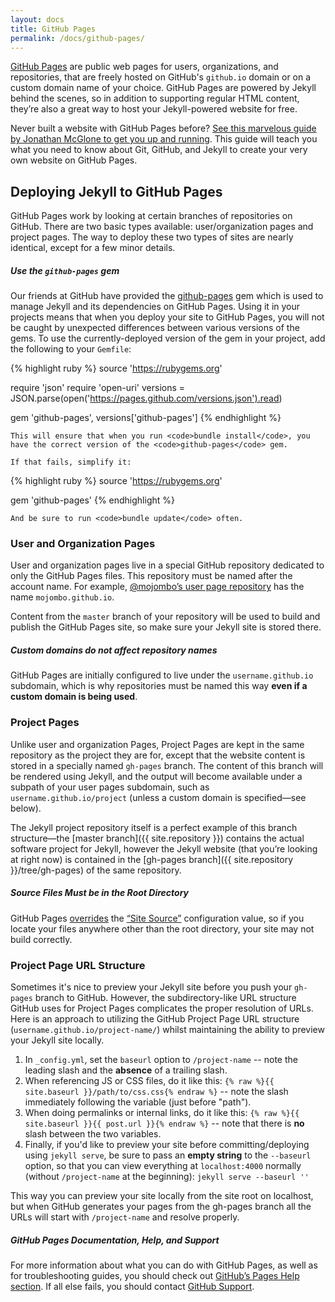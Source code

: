 ```yaml
---
layout: docs
title: GitHub Pages
permalink: /docs/github-pages/
---
```


[GitHub Pages](http://pages.github.com) are public web pages for users,
organizations, and repositories, that are freely hosted on GitHub's
`github.io` domain or on a custom domain name of your choice. GitHub Pages are
powered by Jekyll behind the scenes, so in addition to supporting regular HTML
content, they’re also a great way to host your Jekyll-powered website for free.

Never built a website with GitHub Pages before? [See this marvelous guide by
Jonathan McGlone to get you up and running](http://jmcglone.com/guides/github-pages/).
This guide will teach you what you need to know about Git, GitHub, and Jekyll to
create your very own website on GitHub Pages.

## Deploying Jekyll to GitHub Pages

GitHub Pages work by looking at certain branches of repositories on GitHub.
There are two basic types available: user/organization pages and project pages.
The way to deploy these two types of sites are nearly identical, except for a
few minor details.

<div class="note protip">
  <h5>Use the <code>github-pages</code> gem</h5>
  <p>
    Our friends at GitHub have provided the
    <a href="https://github.com/github/pages-gem">github-pages</a>
    gem which is used to manage Jekyll and its dependencies on
    GitHub Pages. Using it in your projects means that when you deploy
    your site to GitHub Pages, you will not be caught by unexpected
    differences between various versions of the gems. To use the
    currently-deployed version of the gem in your project, add the
    following to your <code>Gemfile</code>:

{% highlight ruby %}
source 'https://rubygems.org'

require 'json'
require 'open-uri'
versions = JSON.parse(open('https://pages.github.com/versions.json').read)

gem 'github-pages', versions['github-pages']
{% endhighlight %}

    This will ensure that when you run <code>bundle install</code>, you
    have the correct version of the <code>github-pages</code> gem.

    If that fails, simplify it:

{% highlight ruby %}
source 'https://rubygems.org'

gem 'github-pages'
{% endhighlight %}

    And be sure to run <code>bundle update</code> often.
  </p>
</div>

### User and Organization Pages

User and organization pages live in a special GitHub repository dedicated to
only the GitHub Pages files. This repository must be named after the account
name. For example, [@mojombo’s user page
repository](https://github.com/mojombo/mojombo.github.io) has the name
`mojombo.github.io`.

Content from the `master` branch of your repository will be used to build and
publish the GitHub Pages site, so make sure your Jekyll site is stored there.

<div class="note info">
  <h5>Custom domains do not affect repository names</h5>
  <p>
    GitHub Pages are initially configured to live under the
    <code>username.github.io</code> subdomain, which is why repositories must
    be named this way <strong>even if a custom domain is being used</strong>.
  </p>
</div>

### Project Pages

Unlike user and organization Pages, Project Pages are kept in the same
repository as the project they are for, except that the website content is
stored in a specially named `gh-pages` branch. The content of this branch will
be rendered using Jekyll, and the output will become available under a subpath
of your user pages subdomain, such as `username.github.io/project` (unless a
custom domain is specified—see below).

The Jekyll project repository itself is a perfect example of this branch
structure—the [master branch]({{ site.repository }}) contains the
actual software project for Jekyll, however the Jekyll website (that you’re
looking at right now) is contained in the [gh-pages
branch]({{ site.repository }}/tree/gh-pages) of the same repository.

<div class="note warning">
  <h5>Source Files Must be in the Root Directory</h5>
  <p>
GitHub Pages <a href="https://help.github.com/articles/troubleshooting-github-pages-build-failures#source-setting">overrides</a> the <a href="http://jekyllrb.com/docs/configuration/#global-configuration">“Site Source”</a> configuration value, so if you locate your files anywhere other than the root directory, your site may not build correctly.
  </p>
</div>


### Project Page URL Structure

Sometimes it's nice to preview your Jekyll site before you push your `gh-pages`
branch to GitHub. However, the subdirectory-like URL structure GitHub uses for
Project Pages complicates the proper resolution of URLs. Here is an approach to
utilizing the GitHub Project Page URL structure (`username.github.io/project-name/`)
whilst maintaining the ability to preview your Jekyll site locally.

1. In `_config.yml`, set the `baseurl` option to `/project-name` -- note the
   leading slash and the **absence** of a trailing slash.
2. When referencing JS or CSS files, do it like this:
   `{% raw %}{{ site.baseurl }}/path/to/css.css{% endraw %}` -- note the slash
   immediately following the variable (just before "path").
3. When doing permalinks or internal links, do it like this:
   `{% raw %}{{ site.baseurl }}{{ post.url }}{% endraw %}` -- note that there
   is **no** slash between the two variables.
4. Finally, if you'd like to preview your site before committing/deploying
   using `jekyll serve`, be sure to pass an **empty string** to the `--baseurl`
   option, so that you can view everything at `localhost:4000` normally
   (without `/project-name` at the beginning): `jekyll serve --baseurl ''`

This way you can preview your site locally from the site root on localhost,
but when GitHub generates your pages from the gh-pages branch all the URLs
will start with `/project-name` and resolve properly.

<div class="note">
  <h5>GitHub Pages Documentation, Help, and Support</h5>
  <p>
    For more information about what you can do with GitHub Pages, as well as for
    troubleshooting guides, you should check out <a
    href="https://help.github.com/categories/20/articles">GitHub’s Pages Help
    section</a>. If all else fails, you should contact <a
    href="https://github.com/contact">GitHub Support</a>.
  </p>
</div>
